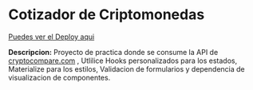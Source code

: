# Cotizador de Criptomonedas

[Puedes ver el Deploy aqui](https://condescending-sinoussi-0a945f.netlify.app/ "Puedes ver el Deploy aqui")

**Descripcion:** Proyecto de practica donde se consume la API de [cryptocompare.com](https://min-api.cryptocompare.com/ "cryptocompare.com") , Utlilice Hooks personalizados para los estados,   Materialize para los estilos, Validacion de formularios y dependencia de visualizacion de componentes.
